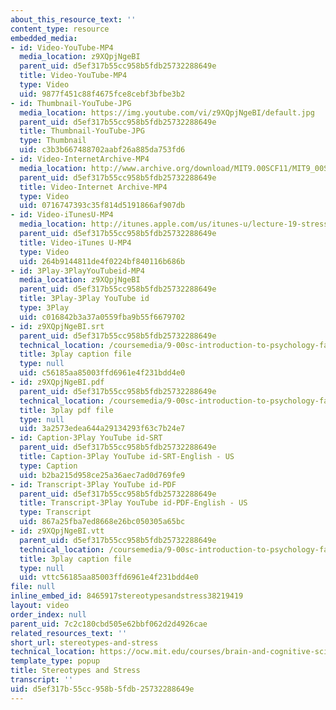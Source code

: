 ```yaml
---
about_this_resource_text: ''
content_type: resource
embedded_media:
- id: Video-YouTube-MP4
  media_location: z9XQpjNgeBI
  parent_uid: d5ef317b55cc958b5fdb25732288649e
  title: Video-YouTube-MP4
  type: Video
  uid: 9877f451c88f4675fce8cebf3bfbe3b2
- id: Thumbnail-YouTube-JPG
  media_location: https://img.youtube.com/vi/z9XQpjNgeBI/default.jpg
  parent_uid: d5ef317b55cc958b5fdb25732288649e
  title: Thumbnail-YouTube-JPG
  type: Thumbnail
  uid: c3b3b667488702aabf26a885da753fd6
- id: Video-InternetArchive-MP4
  media_location: http://www.archive.org/download/MIT9.00SCF11/MIT9_00SCF11_lec19_300k.mp4
  parent_uid: d5ef317b55cc958b5fdb25732288649e
  title: Video-Internet Archive-MP4
  type: Video
  uid: 0716747393c35f814d5191866af907db
- id: Video-iTunesU-MP4
  media_location: http://itunes.apple.com/us/itunes-u/lecture-19-stress/id501335817?i=111090560
  parent_uid: d5ef317b55cc958b5fdb25732288649e
  title: Video-iTunes U-MP4
  type: Video
  uid: 264b9144811de4f0224bf840116b686b
- id: 3Play-3PlayYouTubeid-MP4
  media_location: z9XQpjNgeBI
  parent_uid: d5ef317b55cc958b5fdb25732288649e
  title: 3Play-3Play YouTube id
  type: 3Play
  uid: c016842b3a37a0559fba9b55f6679702
- id: z9XQpjNgeBI.srt
  parent_uid: d5ef317b55cc958b5fdb25732288649e
  technical_location: /coursemedia/9-00sc-introduction-to-psychology-fall-2011/2fcbcfd331b5e6ba74467914475ea328_z9XQpjNgeBI.srt
  title: 3play caption file
  type: null
  uid: c56185aa85003ffd6961e4f231bdd4e0
- id: z9XQpjNgeBI.pdf
  parent_uid: d5ef317b55cc958b5fdb25732288649e
  technical_location: /coursemedia/9-00sc-introduction-to-psychology-fall-2011/290b8b907a0947f92ecddd5177f532b4_z9XQpjNgeBI.pdf
  title: 3play pdf file
  type: null
  uid: 3a2573edea644a29134293f63c7b24e7
- id: Caption-3Play YouTube id-SRT
  parent_uid: d5ef317b55cc958b5fdb25732288649e
  title: Caption-3Play YouTube id-SRT-English - US
  type: Caption
  uid: b2ba215d958ce25a36aec7ad0d769fe9
- id: Transcript-3Play YouTube id-PDF
  parent_uid: d5ef317b55cc958b5fdb25732288649e
  title: Transcript-3Play YouTube id-PDF-English - US
  type: Transcript
  uid: 867a25fba7ed8668e26bc050305a65bc
- id: z9XQpjNgeBI.vtt
  parent_uid: d5ef317b55cc958b5fdb25732288649e
  technical_location: /coursemedia/9-00sc-introduction-to-psychology-fall-2011/vtt2fcbcfd331b5e6ba74467914475ea328_z9XQpjNgeBI.vtt
  title: 3play caption file
  type: null
  uid: vttc56185aa85003ffd6961e4f231bdd4e0
file: null
inline_embed_id: 8465917stereotypesandstress38219419
layout: video
order_index: null
parent_uid: 7c2c180cbd505e62bbf062d2d4926cae
related_resources_text: ''
short_url: stereotypes-and-stress
technical_location: https://ocw.mit.edu/courses/brain-and-cognitive-sciences/9-00sc-introduction-to-psychology-fall-2011/stress/stereotypes-and-stress
template_type: popup
title: Stereotypes and Stress
transcript: ''
uid: d5ef317b-55cc-958b-5fdb-25732288649e
---
```

